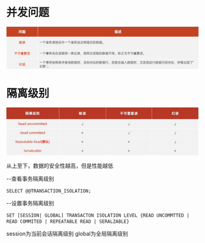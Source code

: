 # 并发问题
![并发问题.png](..%2F..%2Fimages%2F%E5%9F%BA%E7%A1%80%2F06-%E4%BA%8B%E5%8A%A1%2F%E5%B9%B6%E5%8F%91%E9%97%AE%E9%A2%98.png)


# 隔离级别
![隔离级别.png](..%2F..%2Fimages%2F%E5%9F%BA%E7%A1%80%2F06-%E4%BA%8B%E5%8A%A1%2F%E9%9A%94%E7%A6%BB%E7%BA%A7%E5%88%AB.png)

从上至下，数据的安全性越高，但是性能越低

--查看事务隔离级别
```mysql
SELECT @@TRANSACTION_ISOLATION;
```
--设置事务隔离级别
```mysql
SET [SESSION| GLOBAL] TRANSACTON ISOLATION LEVEL {READ UNCOMMTTED | READ COMMITED | REPEATABLE READ | SERALZABLE}
```

session为当前会话隔离级别
global为全局隔离级别



